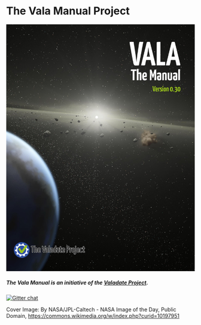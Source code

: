 # The Vala Manual Project

![](cover.jpg)
##### The Vala Manual is an initiative of the [Valadate Project](http://www.valadate.org).

[![Gitter chat](https://badges.gitter.im/gitterHQ/gitter.png)](https://gitter.im/valadate-project/vala-manual)

Cover Image: By NASA/JPL-Caltech - NASA Image of the Day, Public Domain, https://commons.wikimedia.org/w/index.php?curid=10197951
